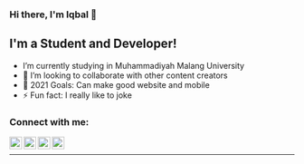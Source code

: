 ### Hi there, I'm Iqbal 👋

<!-- [![Website](https://img.shields.io/website?label=codeSTACKr.com&style=for-the-badge&url=https%3A%2F%2Fcodestackr.com)](https://codestackr.com)
[![Twitter Follow](https://img.shields.io/twitter/follow/codeSTACKr?color=1DA1F2&logo=twitter&style=for-the-badge)](https://twitter.com/intent/follow?original_referer=https%3A%2F%2Fgithub.com%2FcodeSTACKr&screen_name=codeSTACKr) -->

## I'm a Student and Developer!

-  I’m currently studying in Muhammadiyah Malang University
- 👯 I’m looking to collaborate with other content creators
- 🥅 2021 Goals: Can make good website and mobile 
- ⚡ Fun fact: I really like to joke

### Connect with me:

[<img align="left" alt="iqbal | YouTube" width="22px" src="https://cdn.jsdelivr.net/npm/simple-icons@v3/icons/youtube.svg" />][youtube]
[<img align="left" alt="iqbal | Twitter" width="22px" src="https://cdn.jsdelivr.net/npm/simple-icons@v3/icons/twitter.svg" />][twitter]
[<img align="left" alt="iqbal | LinkedIn" width="22px" src="https://cdn.jsdelivr.net/npm/simple-icons@v3/icons/linkedin.svg" />][linkedin]
[<img align="left" alt="iqbal | Instagram" width="22px" src="https://cdn.jsdelivr.net/npm/simple-icons@v3/icons/instagram.svg" />][instagram]

<br />

---
<!-- 
<details>
  <summary>:zap: GitHub Stats</summary>

  <img align="left" alt="Iqbal's GitHub Stats" src="https://github-readme-stats.iqbaludinm.vercel.app/api?username=codeSTACKr&show_icons=true&hide_border=true" />

</details> -->
[twitter]: https://twitter.com/baludinnn
[youtube]: https://youtube.com/channel/UCoZP-Ol8Va6NUra2VrbgH4w
[instagram]: https://instagram.com/iqbaludinm
[linkedin]: https://linkedin.com/in/muhammad-iqbaludin-zaky-6b54b61b8
